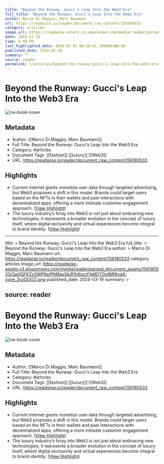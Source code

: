 ```yaml
---
title: "Beyond the Runway: Gucci's Leap Into the Web3 Era"
full_title: "Beyond the Runway: Gucci's Leap Into the Web3 Era"
author: Marco Di Maggio; Marc Baumann
url: https://readwise.io/reader/document_raw_content/156180533
category: articles
image_url: https://readwise-assets.s3.amazonaws.com/media/reader/parsed_document_assets/156180533/Qe0QFKZs1IWPNpPNMap5biR1hKpzrFbMDTDs9Ml6vd4-cove_3xzQOOZ.png
date: 2024-12-29
time: 6:40 PM
last_highlighted_date: 2024-07-01 08:28:01.108496+00:00
published_date: 2024-03-19
summary: ""
source: reader
permalink: l/articles/beyond-the-runway-gucci-s-leap-into-the-web3-era
---
```

# Beyond the Runway: Gucci's Leap Into the Web3 Era

![rw-book-cover](https://readwise-assets.s3.amazonaws.com/media/reader/parsed_document_assets/156180533/Qe0QFKZs1IWPNpPNMap5biR1hKpzrFbMDTDs9Ml6vd4-cove_3xzQOOZ.png)

## Metadata
- Author: [[Marco Di Maggio; Marc Baumann]]
- Full Title: Beyond the Runway: Gucci's Leap Into the Web3 Era
- Category: #articles
- Document Tags: [[fashion]] [[luxury]] [[Web3]] 
- URL: https://readwise.io/reader/document_raw_content/156180533

## Highlights
- Current internet giants monetize user data through targeted advertising, but Web3 proposes a shift in this model. Brands could target users based on the NFTs in their wallets and past interactions with decentralized apps, offering a more intimate customer engagement approach. ([View Highlight](https://read.readwise.io/read/01j1ppgxhq2z1rwee34keage3p))
- The luxury industry’s foray into Web3 is not just about embracing new technologies; it represents a broader evolution in the concept of luxury itself, where digital exclusivity and virtual experiences become integral to brand identity. ([View Highlight](https://read.readwise.io/read/01j1ppg80vra3dqmpt7zszmm7m))


---
title: >
  Beyond the Runway: Gucci's Leap Into the Web3 Era
full_title: >
  Beyond the Runway: Gucci's Leap Into the Web3 Era
author: >
  Marco Di Maggio; Marc Baumann
url: https://readwise.io/reader/document_raw_content/156180533
category: articles
image_url: https://readwise-assets.s3.amazonaws.com/media/reader/parsed_document_assets/156180533/Qe0QFKZs1IWPNpPNMap5biR1hKpzrFbMDTDs9Ml6vd4-cove_3xzQOOZ.png
published_date: 2024-03-19
summary: >
  
source: reader
---
# Beyond the Runway: Gucci's Leap Into the Web3 Era

![rw-book-cover](https://readwise-assets.s3.amazonaws.com/media/reader/parsed_document_assets/156180533/Qe0QFKZs1IWPNpPNMap5biR1hKpzrFbMDTDs9Ml6vd4-cove_3xzQOOZ.png)

## Metadata
- Author: [[Marco Di Maggio; Marc Baumann]]
- Full Title: Beyond the Runway: Gucci's Leap Into the Web3 Era
- Category: #articles
- Document Tags: [[fashion]] [[luxury]] [[Web3]] 
- URL: https://readwise.io/reader/document_raw_content/156180533

## Highlights
- Current internet giants monetize user data through targeted advertising, but Web3 proposes a shift in this model. Brands could target users based on the NFTs in their wallets and past interactions with decentralized apps, offering a more intimate customer engagement approach. ([View Highlight](https://read.readwise.io/read/01j1ppgxhq2z1rwee34keage3p))
- The luxury industry’s foray into Web3 is not just about embracing new technologies; it represents a broader evolution in the concept of luxury itself, where digital exclusivity and virtual experiences become integral to brand identity. ([View Highlight](https://read.readwise.io/read/01j1ppg80vra3dqmpt7zszmm7m))


